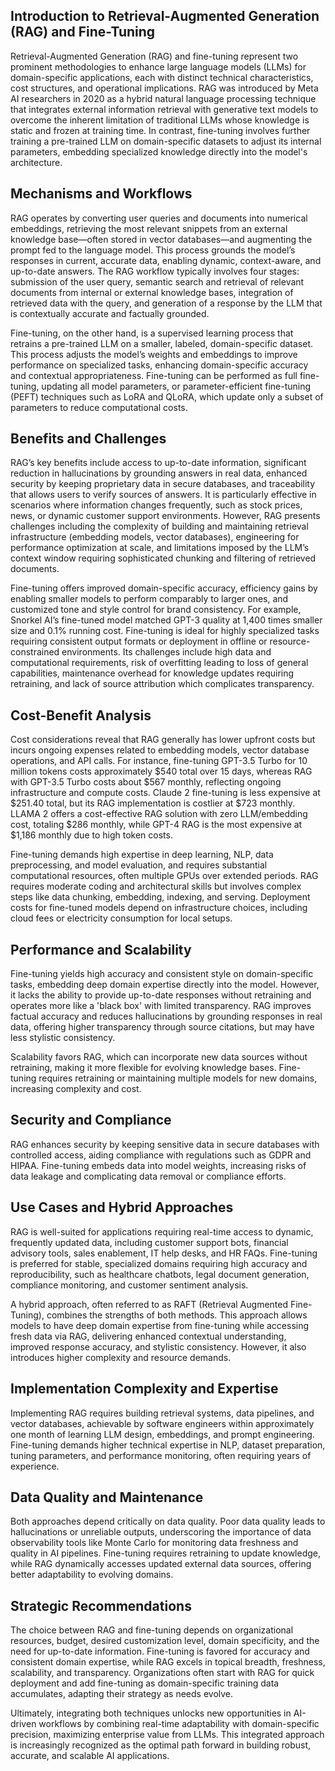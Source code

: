 ## Introduction to Retrieval-Augmented Generation (RAG) and Fine-Tuning
Retrieval-Augmented Generation (RAG) and fine-tuning represent two prominent methodologies to enhance large language models (LLMs) for domain-specific applications, each with distinct technical characteristics, cost structures, and operational implications. RAG was introduced by Meta AI researchers in 2020 as a hybrid natural language processing technique that integrates external information retrieval with generative text models to overcome the inherent limitation of traditional LLMs whose knowledge is static and frozen at training time. In contrast, fine-tuning involves further training a pre-trained LLM on domain-specific datasets to adjust its internal parameters, embedding specialized knowledge directly into the model's architecture.

## Mechanisms and Workflows
RAG operates by converting user queries and documents into numerical embeddings, retrieving the most relevant snippets from an external knowledge base—often stored in vector databases—and augmenting the prompt fed to the language model. This process grounds the model’s responses in current, accurate data, enabling dynamic, context-aware, and up-to-date answers. The RAG workflow typically involves four stages: submission of the user query, semantic search and retrieval of relevant documents from internal or external knowledge bases, integration of retrieved data with the query, and generation of a response by the LLM that is contextually accurate and factually grounded.

Fine-tuning, on the other hand, is a supervised learning process that retrains a pre-trained LLM on a smaller, labeled, domain-specific dataset. This process adjusts the model’s weights and embeddings to improve performance on specialized tasks, enhancing domain-specific accuracy and contextual appropriateness. Fine-tuning can be performed as full fine-tuning, updating all model parameters, or parameter-efficient fine-tuning (PEFT) techniques such as LoRA and QLoRA, which update only a subset of parameters to reduce computational costs.

## Benefits and Challenges
RAG’s key benefits include access to up-to-date information, significant reduction in hallucinations by grounding answers in real data, enhanced security by keeping proprietary data in secure databases, and traceability that allows users to verify sources of answers. It is particularly effective in scenarios where information changes frequently, such as stock prices, news, or dynamic customer support environments. However, RAG presents challenges including the complexity of building and maintaining retrieval infrastructure (embedding models, vector databases), engineering for performance optimization at scale, and limitations imposed by the LLM’s context window requiring sophisticated chunking and filtering of retrieved documents.

Fine-tuning offers improved domain-specific accuracy, efficiency gains by enabling smaller models to perform comparably to larger ones, and customized tone and style control for brand consistency. For example, Snorkel AI’s fine-tuned model matched GPT-3 quality at 1,400 times smaller size and 0.1% running cost. Fine-tuning is ideal for highly specialized tasks requiring consistent output formats or deployment in offline or resource-constrained environments. Its challenges include high data and computational requirements, risk of overfitting leading to loss of general capabilities, maintenance overhead for knowledge updates requiring retraining, and lack of source attribution which complicates transparency.

## Cost-Benefit Analysis
Cost considerations reveal that RAG generally has lower upfront costs but incurs ongoing expenses related to embedding models, vector database operations, and API calls. For instance, fine-tuning GPT-3.5 Turbo for 10 million tokens costs approximately $540 total over 15 days, whereas RAG with GPT-3.5 Turbo costs about $567 monthly, reflecting ongoing infrastructure and compute costs. Claude 2 fine-tuning is less expensive at $251.40 total, but its RAG implementation is costlier at $723 monthly. LLAMA 2 offers a cost-effective RAG solution with zero LLM/embedding cost, totaling $286 monthly, while GPT-4 RAG is the most expensive at $1,186 monthly due to high token costs.

Fine-tuning demands high expertise in deep learning, NLP, data preprocessing, and model evaluation, and requires substantial computational resources, often multiple GPUs over extended periods. RAG requires moderate coding and architectural skills but involves complex steps like data chunking, embedding, indexing, and serving. Deployment costs for fine-tuned models depend on infrastructure choices, including cloud fees or electricity consumption for local setups.

## Performance and Scalability
Fine-tuning yields high accuracy and consistent style on domain-specific tasks, embedding deep domain expertise directly into the model. However, it lacks the ability to provide up-to-date responses without retraining and operates more like a 'black box' with limited transparency. RAG improves factual accuracy and reduces hallucinations by grounding responses in real data, offering higher transparency through source citations, but may have less stylistic consistency.

Scalability favors RAG, which can incorporate new data sources without retraining, making it more flexible for evolving knowledge bases. Fine-tuning requires retraining or maintaining multiple models for new domains, increasing complexity and cost.

## Security and Compliance
RAG enhances security by keeping sensitive data in secure databases with controlled access, aiding compliance with regulations such as GDPR and HIPAA. Fine-tuning embeds data into model weights, increasing risks of data leakage and complicating data removal or compliance efforts.

## Use Cases and Hybrid Approaches
RAG is well-suited for applications requiring real-time access to dynamic, frequently updated data, including customer support bots, financial advisory tools, sales enablement, IT help desks, and HR FAQs. Fine-tuning is preferred for stable, specialized domains requiring high accuracy and reproducibility, such as healthcare chatbots, legal document generation, compliance monitoring, and customer sentiment analysis.

A hybrid approach, often referred to as RAFT (Retrieval Augmented Fine-Tuning), combines the strengths of both methods. This approach allows models to have deep domain expertise from fine-tuning while accessing fresh data via RAG, delivering enhanced contextual understanding, improved response accuracy, and stylistic consistency. However, it also introduces higher complexity and resource demands.

## Implementation Complexity and Expertise
Implementing RAG requires building retrieval systems, data pipelines, and vector databases, achievable by software engineers within approximately one month of learning LLM design, embeddings, and prompt engineering. Fine-tuning demands higher technical expertise in NLP, dataset preparation, tuning parameters, and performance monitoring, often requiring years of experience.

## Data Quality and Maintenance
Both approaches depend critically on data quality. Poor data quality leads to hallucinations or unreliable outputs, underscoring the importance of data observability tools like Monte Carlo for monitoring data freshness and quality in AI pipelines. Fine-tuning requires retraining to update knowledge, while RAG dynamically accesses updated external data sources, offering better adaptability to evolving domains.

## Strategic Recommendations
The choice between RAG and fine-tuning depends on organizational resources, budget, desired customization level, domain specificity, and the need for up-to-date information. Fine-tuning is favored for accuracy and consistent domain expertise, while RAG excels in topical breadth, freshness, scalability, and transparency. Organizations often start with RAG for quick deployment and add fine-tuning as domain-specific training data accumulates, adapting their strategy as needs evolve.

Ultimately, integrating both techniques unlocks new opportunities in AI-driven workflows by combining real-time adaptability with domain-specific precision, maximizing enterprise value from LLMs. This integrated approach is increasingly recognized as the optimal path forward in building robust, accurate, and scalable AI applications.